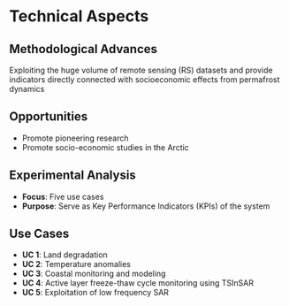 # Technical Aspects

## Methodological Advances
Exploiting the huge volume of remote sensing (RS) datasets and provide indicators directly connected with socioeconomic effects from permafrost dynamics

## Opportunities
- Promote pioneering research
- Promote socio-economic studies in the Arctic

## Experimental Analysis
- **Focus**: Five use cases
- **Purpose**: Serve as Key Performance Indicators (KPIs) of the system

## Use Cases
- **UC 1**: Land degradation
- **UC 2**: Temperature anomalies
- **UC 3**: Coastal monitoring and modeling
- **UC 4**: Active layer freeze-thaw cycle monitoring using TSInSAR
- **UC 5**: Exploitation of low frequency SAR
